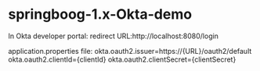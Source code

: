 # springboog-1.x-Okta-demo
In Okta developer portal:
redirect URL:http://localhost:8080/login

application.properties file:
okta.oauth2.issuer=https://{URL}/oauth2/default
okta.oauth2.clientId={clientId}
okta.oauth2.clientSecret={clientSecret}
